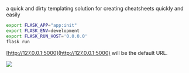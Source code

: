 a quick and dirty templating solution for creating cheatsheets quickly and easily

```bash
export FLASK_APP="app:init"
export FLASK_ENV=development
export FLASK_RUN_HOST='0.0.0.0'
flask run
```

[http://127.0.0.1:5000](http://127.0.0.1:5000) will be the default URL.

![](https://i.gyazo.com/f07200e1a91b83d102be5a423a68c421.png)